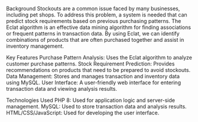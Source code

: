 Background
Stockouts are a common issue faced by many businesses, including pet shops. To address this problem, a system is needed that can predict stock requirements based on previous purchasing patterns. The Eclat algorithm is an effective data mining algorithm for finding associations or frequent patterns in transaction data. By using Eclat, we can identify combinations of products that are often purchased together and assist in inventory management.

Key Features
Purchase Pattern Analysis: Uses the Eclat algorithm to analyze customer purchase patterns.
Stock Requirement Prediction: Provides recommendations on products that need to be prepared to avoid stockouts.
Data Management: Stores and manages transaction and inventory data using MySQL.
User Interface: A user-friendly web interface for entering transaction data and viewing analysis results.

Technologies Used
PHP 8: Used for application logic and server-side management.
MySQL: Used to store transaction data and analysis results.
HTML/CSS/JavaScript: Used for developing the user interface.
